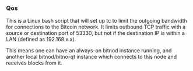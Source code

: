 ### Qos ###

This is a Linux bash script that will set up tc to limit the outgoing bandwidth for connections to the Bitcoin network. It limits outbound TCP traffic with a source or destination port of 53330, but not if the destination IP is within a LAN (defined as 192.168.x.x).

This means one can have an always-on bitnod instance running, and another local bitnod/bitno-qt instance which connects to this node and receives blocks from it.

